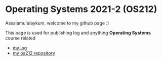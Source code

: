 # Operating Systems 2021-2 (OS212)

Assalamu'alaykum, welcome to my github page :)

This page is used for publishing log and anything **Operating Systems** course related

- [my log](https://yudha-haris.github.io/os212/TXT/mylog.txt)
- [my os212 repository](https://github.com/yudha-haris/os212/)
